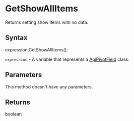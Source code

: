 # GetShowAllItems

Returns setting show items with no data.

## Syntax

expression.GetShowAllItems();

`expression` - A variable that represents a [ApiPivotField](../ApiPivotField.md) class.

## Parameters

This method doesn't have any parameters.

## Returns

boolean